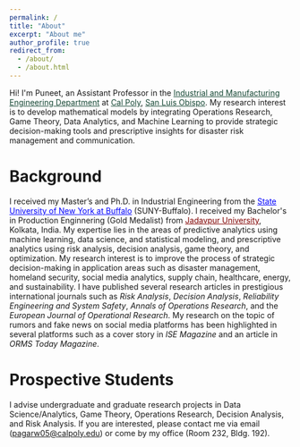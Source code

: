 ```yaml
---
permalink: /
title: "About"
excerpt: "About me"
author_profile: true
redirect_from: 
  - /about/
  - /about.html
---
```


Hi! I'm Puneet, an Assistant Professor in the <a href="http://www.ime.calpoly.edu/" style="color: #154734;">Industrial and Manufacturing Engineering Department</a> at <a href="https://www.calpoly.edu/" style="color: #154734;">Cal Poly</a>, <a href="https://en.wikipedia.org/wiki/San_Luis_Obispo,_California" style="color: #154734;">San Luis Obispo</a>. My research interest is to develop mathematical models by integrating Operations Research, Game Theory, Data Analytics, and Machine Learning to provide strategic decision-making tools and prescriptive insights for disaster risk management and communication.

Background
======
I received my Master’s and Ph.D. in Industrial Engineering from the <a href="https://www.buffalo.edu/" style="color: blue;">State University of New York at Buffalo</a> (SUNY-Buffalo). I received my Bachelor's in Production Enginnering (Gold Medalist) from <a href="http://www.jaduniv.edu.in/" style="color: maroon;">Jadavpur University</a>, Kolkata, India. My expertise lies in the areas of predictive analytics using machine learning, data science, and statistical modeling, and prescriptive analytics using risk analysis, decision analysis, game theory, and optimization. My research interest is to improve the process of strategic decision-making in application areas such as disaster management, homeland security, social media analytics, supply chain, healthcare, energy, and sustainability. I have published several research articles in prestigious international journals such as *Risk Analysis*, *Decision Analysis*, *Reliability Engineering and System Safety*, *Annals of Operations Research*, and the *European Journal of Operational Research*. My research on the topic of rumors and fake news on social media platforms has been highlighted in several platforms such as a cover story in *ISE Magazine* and an article in *ORMS Today Magazine*.

Prospective Students
======
I advise undergraduate and graduate research projects in Data Science/Analytics, Game Theory, Operations Research, Decision Analysis, and Risk Analysis. If you are interested, please contact me via email ([pagarw05@calpoly.edu](mailto:pagarw05@calpoly.edu)) or come by my office (Room 232, Bldg. 192). 

